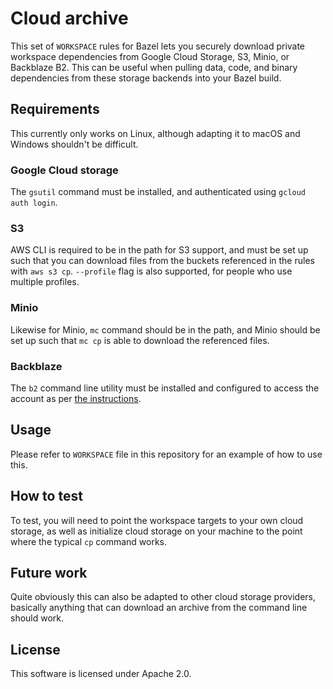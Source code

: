 # Cloud archive

This set of `WORKSPACE` rules for Bazel lets you securely download private
workspace dependencies from Google Cloud Storage, S3, Minio, or Backblaze B2.
This can be useful when pulling data, code, and binary dependencies from these
storage backends into your Bazel build.

## Requirements

This currently only works on Linux, although adapting it to macOS and Windows
shouldn't be difficult.

### Google Cloud storage

The `gsutil` command must be installed, and authenticated using `gcloud auth
login`.

### S3

AWS CLI is required to be in the path for S3 support, and must be set
up such that you can download files from the buckets referenced in the rules
with `aws s3 cp`. `--profile` flag is also supported, for people who use
multiple profiles.

### Minio

Likewise for Minio, `mc` command should be in the path, and Minio should be set
up such that `mc cp` is able to download the referenced files.

### Backblaze

The `b2` command line utility must be installed and configured to access the
account as per [the
instructions](https://www.backblaze.com/b2/docs/quick_command_line.html).

## Usage

Please refer to `WORKSPACE` file in this repository for an example of how to
use this.

## How to test

To test, you will need to point the workspace targets to your own cloud
storage, as well as initialize cloud storage on your machine to the point where
the typical `cp` command works.

## Future work

Quite obviously this can also be adapted to other cloud storage providers,
basically anything that can download an archive from the command line should
work.

## License

This software is licensed under Apache 2.0.
